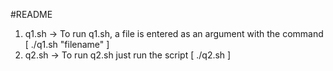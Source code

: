 #README

1. q1.sh -> To run q1.sh, a file is entered as an argument with the command [ ./q1.sh "filename" ]
2. q2.sh -> To run q2.sh just run the script [ ./q2.sh ]
